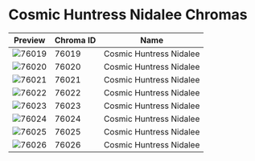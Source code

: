 # Cosmic Huntress Nidalee Chromas

| Preview | Chroma ID | Name |
|---------|-----------|------|
| ![76019](https://raw.communitydragon.org/latest/plugins/rcp-be-lol-game-data/global/default/v1/champion-chroma-images/76/76019.png) | 76019 | Cosmic Huntress Nidalee |
| ![76020](https://raw.communitydragon.org/latest/plugins/rcp-be-lol-game-data/global/default/v1/champion-chroma-images/76/76020.png) | 76020 | Cosmic Huntress Nidalee |
| ![76021](https://raw.communitydragon.org/latest/plugins/rcp-be-lol-game-data/global/default/v1/champion-chroma-images/76/76021.png) | 76021 | Cosmic Huntress Nidalee |
| ![76022](https://raw.communitydragon.org/latest/plugins/rcp-be-lol-game-data/global/default/v1/champion-chroma-images/76/76022.png) | 76022 | Cosmic Huntress Nidalee |
| ![76023](https://raw.communitydragon.org/latest/plugins/rcp-be-lol-game-data/global/default/v1/champion-chroma-images/76/76023.png) | 76023 | Cosmic Huntress Nidalee |
| ![76024](https://raw.communitydragon.org/latest/plugins/rcp-be-lol-game-data/global/default/v1/champion-chroma-images/76/76024.png) | 76024 | Cosmic Huntress Nidalee |
| ![76025](https://raw.communitydragon.org/latest/plugins/rcp-be-lol-game-data/global/default/v1/champion-chroma-images/76/76025.png) | 76025 | Cosmic Huntress Nidalee |
| ![76026](https://raw.communitydragon.org/latest/plugins/rcp-be-lol-game-data/global/default/v1/champion-chroma-images/76/76026.png) | 76026 | Cosmic Huntress Nidalee |